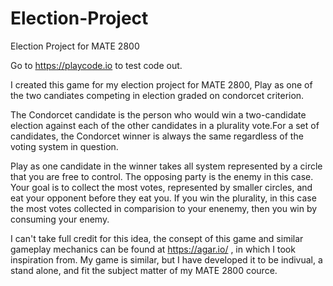 # Election-Project
Election Project for MATE 2800

Go to https://playcode.io to test code out.

I created this game for my election project for MATE 2800, Play as one of the two candiates competing in election graded on condorcet criterion.

The Condorcet candidate is the person who would win a two-candidate election against each of the other candidates in a plurality vote.For a set of candidates, the Condorcet winner is always the same regardless of the voting system in question.

Play as one candidate in the winner takes all system represented by a circle that you are free to control. The opposing party is the enemy in this case. Your goal is to collect the most votes, represented by smaller circles, and eat your opponent before they eat you. If you win the plurality, in this case the most votes collected in comparision to your enenemy, then you win by consuming your enemy. 

I can't take full credit for this idea, the consept of this game and similar gameplay mechanics can be found at https://agar.io/ , in which I took inspiration from. My game is similar, but I have developed it to be indivual, a stand alone, and fit the subject matter of my MATE 2800 cource. 
